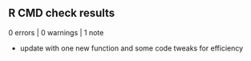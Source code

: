 ## R CMD check results

0 errors | 0 warnings | 1 note

* update with one new function and some code tweaks for efficiency


